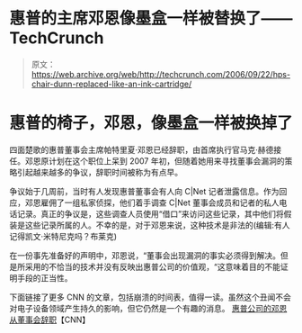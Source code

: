 # 惠普的主席邓恩像墨盒一样被替换了——TechCrunch

> 原文：<https://web.archive.org/web/http://techcrunch.com/2006/09/22/hps-chair-dunn-replaced-like-an-ink-cartridge/>

# 惠普的椅子，邓恩，像墨盒一样被换掉了

四面楚歌的惠普董事会主席帕特里夏·邓恩已经辞职，由首席执行官马克·赫德接任。邓恩原计划在这个职位上呆到 2007 年初，但随着她用来寻找董事会漏洞的策略引起越来越多的争议，辞职时间被称为有点早。

争议始于几周前，当时有人发现惠普董事会有人向 C|Net 记者泄露信息。作为回应，邓恩雇佣了一组私家侦探，他们着手调查 C|Net 董事会成员和记者的私人电话记录。真正的争议是，这些调查人员使用“借口”来访问这些记录，其中他们将假装是这些记录所属的人。不幸的是，对于邓恩来说，这种技术是非法的(编辑:有人记得凯文·米特尼克吗？布莱克)

在一份事先准备好的声明中，邓恩说，“董事会出现漏洞的事实必须得到解决。但是所采用的不恰当的技术并没有反映出惠普公司的价值观，“这意味着目的不能证明手段的正当性。

下面链接了更多 CNN 的文章，包括崩溃的时间表，值得一读。虽然这个丑闻不会对电子设备领域产生持久的影响，但它仍然是一个有趣的消息。
 [惠普公司的邓恩从董事会辞职](https://web.archive.org/web/20201130115939/http://money.cnn.com/2006/09/22/technology/hurd_conference/index.htm)【CNN】